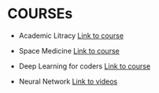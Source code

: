 # COURSEs

- Academic Litracy [Link to course](https://www.coursera.org/learn/academic-literacy)

- Space Medicine [Link to course](https://www.coursera.org/learn/space-medicine-duke)

- Deep Learning for coders [Link to course](https://course.fast.ai/)

- Neural Network [Link to videos](https://www.youtube.com/c/SeyedNaserRazavi)






